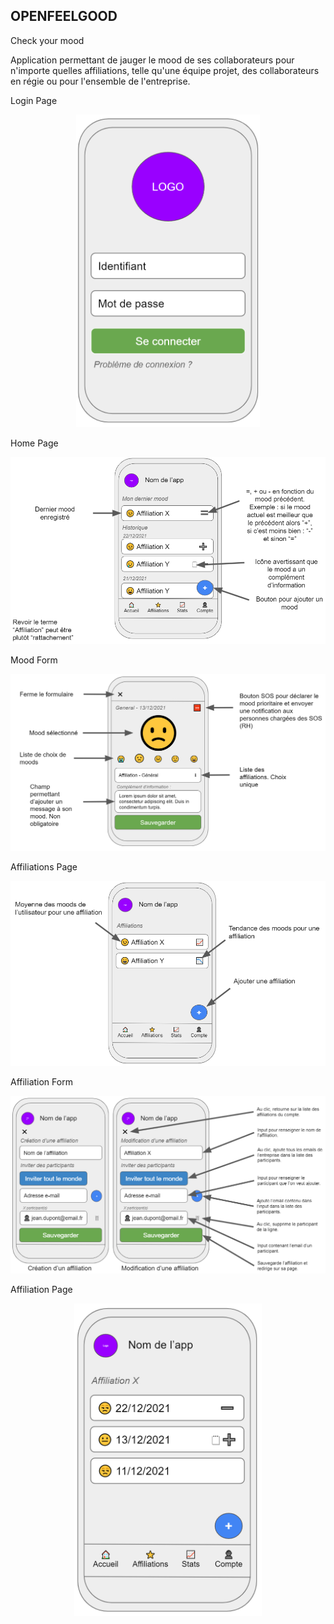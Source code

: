 ## OPENFEELGOOD

Check your mood

Application permettant de jauger le mood de ses collaborateurs pour n'importe quelles affiliations, telle qu'une équipe projet, des collaborateurs en régie ou pour l'ensemble de l'entreprise.




Login Page

<p align="center">
<img src="https://github.com/TonyDeplanque/openfeelgood/raw/master/doc/login.png?raw=true" height=500px/>
</p>

Home Page

![home Page](doc/home.png?raw=true "Home page")

Mood Form

![Mood Form](doc/form_mood.png?raw=true "Mood Form")

Affiliations Page

![Affiliations Page](doc/affiliations.png?raw=true "Affiliations Page")

Affiliation Form

![Affiliation Form](doc/affiliation_form.png?raw=true "Affiliations Form")

Affiliation Page

<p align="center">
<img src="https://github.com/TonyDeplanque/openfeelgood/raw/master/doc/affiliation.png?raw=true" height=500px/>
</p>
